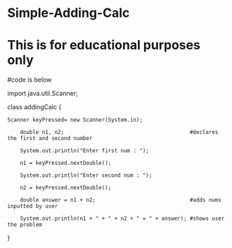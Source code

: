 # Simple-Adding-Calc
# This is for educational purposes only
#code is below

import java.util.Scanner;

class addingCalc {

    Scanner keyPressed= new Scanner(System.in);

		double n1, n2;                                        #declares the first and second number

		System.out.println("Enter first num : ");

		n1 = keyPressed.nextDouble();

		System.out.println("Enter second num : ");

		n2 = keyPressed.nextDouble();

		double answer = n1 + n2;                              #adds nums inputted by user

		System.out.println(n1 + " + " + n2 + " = " + answer); #shows user the problem

}
